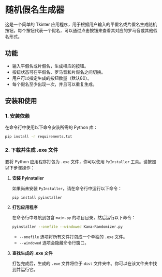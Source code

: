 # 随机假名生成器

这是一个简单的 Tkinter 应用程序，用于根据用户输入的平假名或片假名生成随机按钮。每个按钮代表一个假名，可以通过点击按钮来查看其对应的罗马音或其他假名形式。

## 功能

- 输入平假名或片假名，生成相应的按钮。
- 按钮状态可在平假名、罗马音和片假名之间切换。
- 用户可以指定生成的按钮数量（默认80）。
- 每个假名至少出现一次，并且可以重复生成。

## 安装和使用

### 1. 安装依赖

在命令行中使用以下命令安装所需的 Python 库：

```bash
pip install -r requirements.txt
```

### 2. 下载并生成 .exe 文件

要将 Python 应用程序打包为 `.exe` 文件，你可以使用 `PyInstaller` 工具。请按照以下步骤操作：

1.  **安装 PyInstaller**

    如果尚未安装 `PyInstaller`，请在命令行中运行以下命令：

    ```bash
    pip install pyinstaller
    ```
    
2.  **打包应用程序**

    在命令行中导航到包含 `main.py` 的项目目录，然后运行以下命令：

    ```bash
    pyinstaller --onefile --windowed Kana-Randomizer.py
    ```
    
    -   `--onefile` 选项将所有文件打包成一个单独的 `.exe` 文件。
    -   `--windowed` 选项会隐藏命令行窗口。
    
3.  **查找生成的 .exe 文件**

    打包完成后，生成的 `.exe` 文件将位于 `dist` 文件夹中。你可以在该文件夹中找到并运行它。

